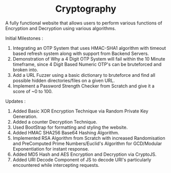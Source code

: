 <html>
  <head>
  <center><h1>Cryptography</h1></center>
  </head>
 </html>
A fully functional website that allows users to perform various functions of Encryption and Decryption using various algorithms.

Initial Milestones :
1) Integrating an OTP System that uses HMAC-SHA1 algorithm with timeout based refresh system along with support from Backend Servers.
2) Demonstration of Why a 4 Digit OTP System will fail within the 10 Minute timeframe, since 4 Digit Based Numeric OTP's can be bruteforced and broken into.
3) Add a URL Fuzzer using a basic dictionary to bruteforce and find all possible hidden directories/files on a given URL.
4) Implement a Password Strength Checker from Scratch and give it a score of ~0 to 100.

Updates :
1) Added Basic XOR Encryption Technique via Random Private Key Generation.
2) Added a counter Decryption Technique.
3) Used BootStrap for formatting and styling the website.
4) Added HMAC SHA256 Base64 Hashing Algorithm.
5) Implemented RSA Algorithm from Scratch with increased Randomisation and PreComputed Prime Numbers/Euclid's Algorithm for GCD/Modular Exponentiation for instant      response.
6) Added MD5 Hash and AES Encryption and Decryption via CryptoJS.
7) Added URI Decode Component of JS to decode URI's particularly encountered while intercepting requests.
